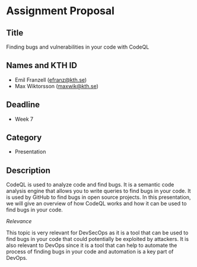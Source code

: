 # Assignment Proposal

## Title

Finding bugs and vulnerabilities in your code with CodeQL

## Names and KTH ID

  - Emil Franzell (efranz@kth.se)
  - Max Wiktorsson (maxwik@kth.se)

## Deadline

- Week 7

## Category

- Presentation

## Description

CodeQL is used to analyze code and find bugs. It is a semantic code analysis engine that allows you to write queries to find bugs in your code. It is used by GitHub to find bugs in open source projects. In this presentation, we will give an overview of how CodeQL works and how it can be used to find bugs in your code.

*Relevance*

This topic is very relevant for DevSecOps as it is a tool that can be used to find bugs in your code that could potentially be exploited by attackers. It is also relevant to DevOps since it is a tool that can help to automate the process of finding bugs in your code and automation is a key part of DevOps.